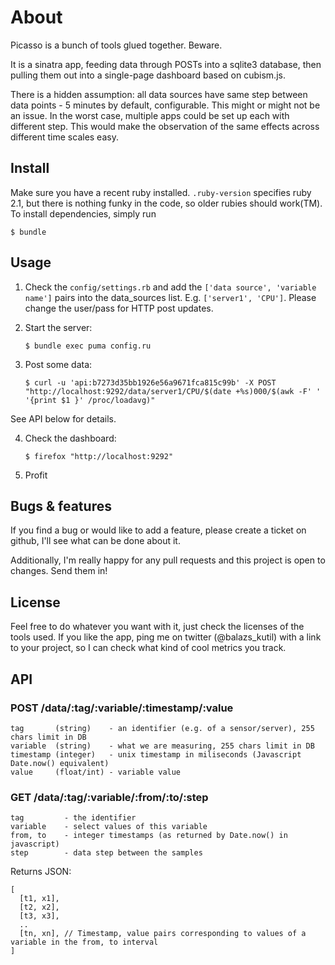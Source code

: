 # About

Picasso is a bunch of tools glued together. Beware.

It is a sinatra app, feeding data through POSTs into a sqlite3 database, then
pulling them out into a single-page dashboard based on cubism.js.

There is a hidden assumption: all data sources have same step between data
points - 5 minutes by default, configurable. This might or might not be an
issue. In the worst case, multiple apps could be set up each with different
step. This would make the observation of the same effects across different time
scales easy.

## Install

Make sure you have a recent ruby installed. ```.ruby-version``` specifies ruby
2.1, but there is nothing funky in the code, so older rubies should work(TM). To
install dependencies, simply run

    $ bundle

## Usage

1. Check the ```config/settings.rb``` and add the ```['data source', 'variable name']```
pairs into the data_sources list. E.g. ```['server1', 'CPU']```. Please change
the user/pass for HTTP post updates.

2. Start the server:

    ```$ bundle exec puma config.ru```

3. Post some data:

    ```$ curl -u 'api:b7273d35bb1926e56a9671fca815c99b' -X POST "http://localhost:9292/data/server1/CPU/$(date +%s)000/$(awk -F' ' '{print $1 }' /proc/loadavg)"```

See API below for details.

4. Check the dashboard:

    ```$ firefox "http://localhost:9292"```

5. Profit

## Bugs & features

If you find a bug or would like to add a feature, please create a ticket on
github, I'll see what can be done about it.

Additionally, I'm really happy for any pull requests and this project is open
to changes. Send them in!

## License

Feel free to do whatever you want with it, just check the licenses of the tools
used. If you like the app, ping me on twitter (@balazs_kutil) with a link to
your project, so I can check what kind of cool metrics you track.

## API

### POST /data/:tag/:variable/:timestamp/:value

    tag       (string)    - an identifier (e.g. of a sensor/server), 255 chars limit in DB
    variable  (string)    - what we are measuring, 255 chars limit in DB
    timestamp (integer)   - unix timestamp in miliseconds (Javascript Date.now() equivalent)
    value     (float/int) - variable value

### GET /data/:tag/:variable/:from/:to/:step

    tag         - the identifier
    variable    - select values of this variable
    from, to    - integer timestamps (as returned by Date.now() in javascript)
    step        - data step between the samples

Returns JSON:

    [
      [t1, x1],
      [t2, x2],
      [t3, x3],
      ..
      [tn, xn], // Timestamp, value pairs corresponding to values of a variable in the from, to interval
    ]
